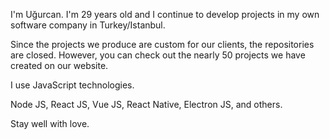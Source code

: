 I'm Uğurcan. I'm 29 years old and I continue to develop projects in my own software company in Turkey/Istanbul.

Since the projects we produce are custom for our clients, the repositories are closed. However, you can check out the nearly 50 projects we have created on our website.

I use JavaScript technologies.

Node JS, React JS, Vue JS, React Native, Electron JS, and others.

Stay well with love.
